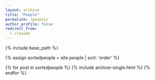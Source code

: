 ```yaml
---
layout: archive
title: "People"
permalink: /people/
author_profile: false
redirect_from:
  - /resume
---
```


{% include base_path %}

{% assign sortedpeople = site.people | sort: 'order' %}

{% for post in sortedpeople %}
    {% include archive-single.html %}
  {% endfor %}

